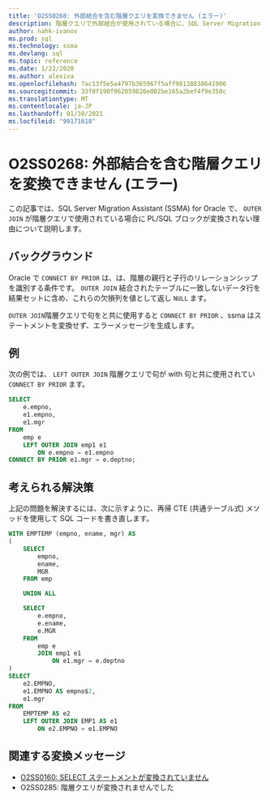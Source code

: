 ```yaml
---
title: 'O2SS0268: 外部結合を含む階層クエリを変換できません (エラー)'
description: 階層クエリで外部結合が使用されている場合に、SQL Server Migration Assistant (SSMA) for Oracle が PL/SQL ブロックを変換しない理由について説明します。
author: nahk-ivanov
ms.prod: sql
ms.technology: ssma
ms.devlang: sql
ms.topic: reference
ms.date: 1/22/2020
ms.author: alexiva
ms.openlocfilehash: 7ac13f5e5a4797b365967f5aff90138838641906
ms.sourcegitcommit: 33f0f190f962059826e002be165a2bef4f9e350c
ms.translationtype: MT
ms.contentlocale: ja-JP
ms.lasthandoff: 01/30/2021
ms.locfileid: "99171618"
---
```

# <a name="o2ss0268-hierarchical-query-with-outer-join-cannot-be-converted-error"></a>O2SS0268: 外部結合を含む階層クエリを変換できません (エラー)

この記事では、SQL Server Migration Assistant (SSMA) for Oracle で、 `OUTER JOIN` が階層クエリで使用されている場合に PL/SQL ブロックが変換されない理由について説明します。

## <a name="background"></a>バックグラウンド

Oracle で `CONNECT BY PRIOR` は、は、階層の親行と子行のリレーションシップを識別する条件です。 `OUTER JOIN` 結合されたテーブルに一致しないデータ行を結果セットに含め、これらの欠損列を値として返し `NULL` ます。

`OUTER JOIN`階層クエリで句をと共に使用すると `CONNECT BY PRIOR` 、ssma はステートメントを変換せず、エラーメッセージを生成します。

## <a name="example"></a>例

次の例では、 `LEFT OUTER JOIN` 階層クエリで句が with 句と共に使用されてい `CONNECT BY PRIOR` ます。

```sql
SELECT
    e.empno,
    e1.empno,
    e1.mgr
FROM
    emp e
    LEFT OUTER JOIN emp1 e1
        ON e.empno = e1.empno
CONNECT BY PRIOR e1.mgr = e.deptno;
```

## <a name="possible-remedies"></a>考えられる解決策

上記の問題を解決するには、次に示すように、再帰 CTE (共通テーブル式) メソッドを使用して SQL コードを書き直します。

```sql
WITH EMPTEMP (empno, ename, mgr) AS
(
    SELECT
        empno,
        ename,
        MGR
    FROM emp

    UNION ALL

    SELECT
        e.empno,
        e.ename,
        e.MGR
    FROM
        emp e
        JOIN emp1 e1
            ON e1.mgr = e.deptno
)
SELECT
    e2.EMPNO,
    e1.EMPNO AS empno$2,
    e1.mgr
FROM
    EMPTEMP AS e2
    LEFT OUTER JOIN EMP1 AS e1
        ON e2.EMPNO = e1.EMPNO
```

## <a name="related-conversion-messages"></a>関連する変換メッセージ

* [O2SS0160: SELECT ステートメントが変換されていません](o2ss0160.md)
* O2SS0285: 階層クエリが変換されませんでした
